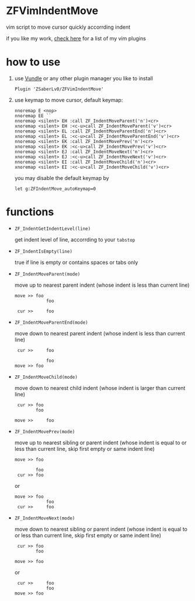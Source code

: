 # ZFVimIndentMove

vim script to move cursor quickly accorrding indent

if you like my work, [check here](https://github.com/ZSaberLv0?utf8=%E2%9C%93&tab=repositories&q=ZFVim) for a list of my vim plugins


# how to use

1. use [Vundle](https://github.com/VundleVim/Vundle.vim) or any other plugin manager you like to install

    ```
    Plugin 'ZSaberLv0/ZFVimIndentMove'
    ```

1. use keymap to move cursor, default keymap:

    ```
    nnoremap E <nop>
    nnoremap EE ``
    nnoremap <silent> EH :call ZF_IndentMoveParent('n')<cr>
    xnoremap <silent> EH :<c-u>call ZF_IndentMoveParent('v')<cr>
    nnoremap <silent> EL :call ZF_IndentMoveParentEnd('n')<cr>
    xnoremap <silent> EL :<c-u>call ZF_IndentMoveParentEnd('v')<cr>
    nnoremap <silent> EK :call ZF_IndentMovePrev('n')<cr>
    xnoremap <silent> EK :<c-u>call ZF_IndentMovePrev('v')<cr>
    nnoremap <silent> EJ :call ZF_IndentMoveNext('n')<cr>
    xnoremap <silent> EJ :<c-u>call ZF_IndentMoveNext('v')<cr>
    nnoremap <silent> EI :call ZF_IndentMoveChild('n')<cr>
    xnoremap <silent> EI :<c-u>call ZF_IndentMoveChild('v')<cr>
    ```

    you may disable the default keymap by

    ```
    let g:ZFIndentMove_autoKeymap=0
    ```

# functions

* `ZF_IndentGetIndentLevel(line)`

    get indent level of line, accorrding to your `tabstop`

* `ZF_IndentIsEmpty(line)`

    true if line is empty or contains spaces or tabs only

* `ZF_IndentMoveParent(mode)`

    move up to nearest parent indent
    (whose indent is less than current line)

    ```
    move >> foo
                foo

     cur >>     foo
    ```

* `ZF_IndentMoveParentEnd(mode)`

    move down to nearest parent indent
    (whose indent is less than current line)

    ```
     cur >>     foo

                foo
    move >> foo
    ```

* `ZF_IndentMoveChild(mode)`

    move down to nearest child indent
    (whose indent is larger than current line)

    ```
     cur >> foo
            foo

    move >>     foo
    ```

* `ZF_IndentMovePrev(mode)`

    move up to nearest sibling or parent indent
    (whose indent is equal to or less than current line, skip first empty or same indent line)

    ```
    move >> foo

            foo
     cur >> foo
    ```

    or

    ```
    move >> foo
                foo
     cur >>     foo
    ```

* `ZF_IndentMoveNext(mode)`

    move down to nearest sibling or parent indent
    (whose indent is equal to or less than current line, skip first empty or same indent line)

    ```
     cur >> foo
            foo

    move >> foo
    ```

    or

    ```
     cur >>     foo
                foo
    move >> foo
    ```


